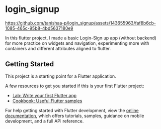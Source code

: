 # login_signup


https://github.com/tanishaa-p/login_signup/assets/143655963/faf8b6cb-1085-465c-95b8-4bd5637180e9


In this flutter project, I made a basic Login-Sign up app (without backend) for more practice on widgets and navigation, experimenting more with containers and different attributes aligned to flutter.


## Getting Started

This project is a starting point for a Flutter application.

A few resources to get you started if this is your first Flutter project:

- [Lab: Write your first Flutter app](https://docs.flutter.dev/get-started/codelab)
- [Cookbook: Useful Flutter samples](https://docs.flutter.dev/cookbook)

For help getting started with Flutter development, view the
[online documentation](https://docs.flutter.dev/), which offers tutorials,
samples, guidance on mobile development, and a full API reference.
